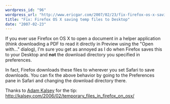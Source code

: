 ```yaml
---
wordpress_id: "96"
wordpress_url: "http://www.ericgar.com/2007/02/23/fix-firefox-os-x-saving-temp-files-to-desktop/"
title: "Fix: Firefox OS X saving temp files to Desktop"
date: "2007-02-23"
---
```

If you ever use Firefox on OS X to open a document in a helper application (think downloading a PDF to read it directly in Preview using the "Open with..." dialog), I'm sure you get as annoyed as I do when Firefox saves this to your Desktop and <strong>not</strong> the download directory you specified in preferences.

In fact, Firefox downloads these files to wherever you set Safari to save downloads. You can fix the above behavior by going to the Preferences pane in Safari and changing the download directory there. 

Thanks to <a href="http://kalsey.com">Adam Kalsey</a> for the tip:
<a href="http://kalsey.com/2006/02/temporary_files_in_firefox_on_osx/">http://kalsey.com/2006/02/temporary_files_in_firefox_on_osx/</a>
